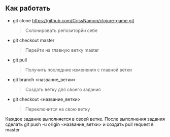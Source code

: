 ## Как работать
- git clone https://github.com/CrissNamon/clojure-game.git
    > Склонировать репозиторйи себе
- git checkout master
    > Перейти на главную ветку master
- git pull
    > Получить последние изменения с главной ветки
- git branch <название_ветки>
    > Создать ветку для своего задания
- git checkout <название_ветки>
   > Переключится на свою ветку

Каждое задание выполняется в своей ветке. После выполнения задания сделать git push -u origin <название_ветки> и создать pull request в master
